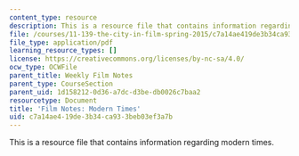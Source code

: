 ```yaml
---
content_type: resource
description: This is a resource file that contains information regarding modern times.
file: /courses/11-139-the-city-in-film-spring-2015/c7a14ae419de3b34ca933beb03ef3a7b_MIT11_139S15_ModernTimes.pdf
file_type: application/pdf
learning_resource_types: []
license: https://creativecommons.org/licenses/by-nc-sa/4.0/
ocw_type: OCWFile
parent_title: Weekly Film Notes
parent_type: CourseSection
parent_uid: 1d158212-0d36-a7dc-d3be-db0026c7baa2
resourcetype: Document
title: 'Film Notes: Modern Times'
uid: c7a14ae4-19de-3b34-ca93-3beb03ef3a7b
---
```

This is a resource file that contains information regarding modern times.